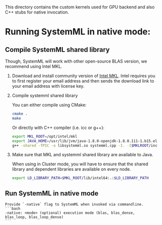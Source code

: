 <!--
{% comment %}
Licensed to the Apache Software Foundation (ASF) under one or more
contributor license agreements.  See the NOTICE file distributed with
this work for additional information regarding copyright ownership.
The ASF licenses this file to you under the Apache License, Version 2.0
(the "License"); you may not use this file except in compliance with
the License.  You may obtain a copy of the License at

http://www.apache.org/licenses/LICENSE-2.0

Unless required by applicable law or agreed to in writing, software
distributed under the License is distributed on an "AS IS" BASIS,
WITHOUT WARRANTIES OR CONDITIONS OF ANY KIND, either express or implied.
See the License for the specific language governing permissions and
limitations under the License.
{% endcomment %}
-->

This directory contains the custom kernels used for GPU backend and also C++ stubs for native invocation.

# Running SystemML in native mode:

## Compile SystemML shared library

Though, SystemML will work with other open-source BLAS version, we recommend using Intel MKL.

1. Download and install community version of [Intel MKL](https://software.intel.com/sites/campaigns/nest/). 
Intel requires you to first register your email address and then sends the download link to your email address
with license key. 

2. Compile systemml shared library

	You can either compile using CMake:
	```bash
	cmake .
	make
	```
	
	Or directly with C++ compiler (i.e. icc or g++):
	```bash
	export MKL_ROOT=/opt/intel/mkl
	export JAVA_HOME=/usr/lib/jvm/java-1.8.0-openjdk-1.8.0.111-1.b15.el7_2.x86_64
	g++ -shared -fPIC -o libsystemml.so systemml.cpp -I. -I$MKLROOT/include -I$JAVA_HOME/include -I$JAVA_HOME/include/linux -fopenmp -L$MKL_ROOT/lib/intel64/ -lmkl_rt -lm
	```

3. Make sure that MKL and systemml shared library are available to Java.
 
	When using in Cluster mode, you will have to ensure that the shared library and dependent libraries are available on every node. 
	```bash
	export LD_LIBRARY_PATH=$MKL_ROOT/lib/intel64:.:$LD_LIBRARY_PATH
	```

## Run SystemML in native mode

	Provide `-native` flag to SystemML when invoked via commandline.
	```bash
	-native: <mode> (optional) execution mode (blas, blas_dense, blas_loop, blas_loop_dense)
	```